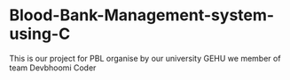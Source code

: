 # Blood-Bank-Management-system-using-C
This is our project for PBL organise  by our university GEHU we member of team  Devbhoomi Coder  
